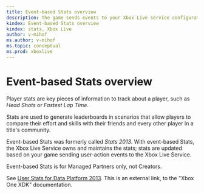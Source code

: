 ```yaml
---
title: Event-based Stats overview
description: The game sends events to your Xbox Live service configuration at the developer portal. These events are handled by stat rules to update stats on the server. The game can then retrieve the updated stats from the server.
kindex: Event-based Stats overview
kindex: stats, Xbox Live
author: v-mihof
ms.author: v-mihof
ms.topic: conceptual
ms.prod: xboxlive
---
```


# Event-based Stats overview

Player stats are key pieces of information to track about a player, such as *Head Shots* or *Fastest Lap Time*.

Stats are used to generate leaderboards in scenarios that allow players to compare their effort and skills with their friends and every other player in a title's community.

Event-based Stats was formerly called _Stats 2013_.
With event-based Stats, the Xbox Live Service owns and maintains the stats; stats are updated based on your game sending user-action events to the Xbox Live Service.

Event-based Stats is for Managed Partners only, not Creators.

See [User Stats for Data Platform 2013](https://developer.microsoft.com/games/xbox/docs/xdk/user-stats).
This is an external link, to the "Xbox One XDK" documentation.
